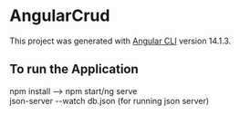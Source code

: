 # AngularCrud

This project was generated with [Angular CLI](https://github.com/angular/angular-cli) version 14.1.3.

## To run the Application

npm install --> npm start/ng serve\
json-server --watch db.json (for running json server)

